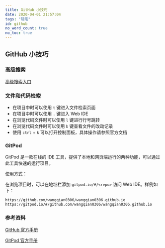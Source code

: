 ```yaml
---
title: GitHub 小技巧
date: 2020-04-01 21:57:04
tags: "随笔"
id: github
no_word_count: true
no_toc: true
---
```


## GitHub 小技巧

### 高级搜索

[高级搜索入口](https://github.com/search/advanced)

### 文件和代码检索

- 在项目中时可以使用 `t` 键进入文件检索页面
- 在项目中时可以使用 `.` 键进入 Web IDE
- 在浏览代码文件时可以使用 `l` 键进行行号跳转
- 在浏览代码文件时可以使用 `b` 键查看文件的改动记录
- 使用 `ctrl` + `k` 可以打开控制面板，具体操作请参照官方文档

### GitPod 

GitPod 是一款在线的 IDE 工具，提供了本地和网页端运行的两种功能，可以通过此工具快速的运行项目。

使用方式：

在浏览项目时，可以在地址栏添加 `gitpod.io/#/<repo>` 访问 Web IDE。样例如下：

```text
https://github.com/wangqian0306/wangqian0306.github.io
https://gitpod.io/#/github.com/wangqian0306/wangqian0306.github.io
```

### 参考资料

[GitHub 官方手册](https://docs.github.com/cn)

[GitPod 官方手册](https://www.gitpod.io/docs)